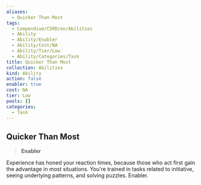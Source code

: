```yaml
---
aliases:
  - Quicker Than Most
tags:
  - Compendium/CSRD/en/Abilities
  - Ability
  - Ability/Enabler
  - Ability/Cost/NA
  - Ability/Tier/Low
  - Ability/Categories/Task
title: Quicker Than Most
collection: Abilities
kind: Ability
action: false
enabler: true
cost: NA
tier: Low
pools: []
categories:
  - Task
---
```

## Quicker Than Most  
>**Enabler**
  
Experience has honed your reaction times, because those who act first gain the advantage in most situations. You're trained in tasks related to initiative, seeing underlying patterns, and solving puzzles. Enabler.